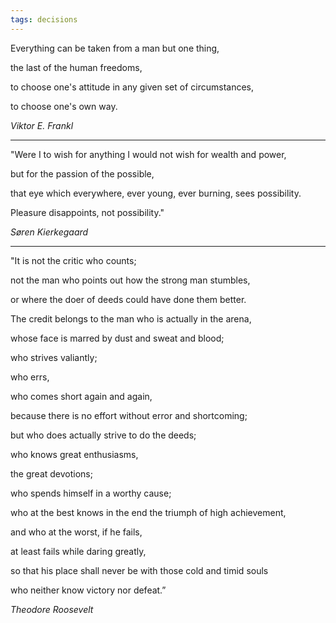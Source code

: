 ```yaml
---
tags: decisions
---
```



Everything can be taken from a man but one thing, 

the last of the human freedoms, 

to choose one's attitude in any given set of circumstances, 

to choose one's own way.

_Viktor E. Frankl_

---

"Were I to wish for anything I would not wish for wealth and power, 

but for the passion of the possible, 

that eye which everywhere, ever young, ever burning, sees possibility. 

Pleasure disappoints, not possibility."

_Søren Kierkegaard_

---

"It is not the critic who counts; 

not the man who points out how the strong man stumbles, 

or where the doer of deeds could have done them better. 

The credit belongs to the man who is actually in the arena, 

whose face is marred by dust and sweat and blood; 

who strives valiantly; 

who errs, 

who comes short again and again, 

because there is no effort without error and shortcoming; 

but who does actually strive to do the deeds; 

who knows great enthusiasms, 

the great devotions; 

who spends himself in a worthy cause; 

who at the best knows in the end the triumph of high achievement, 

and who at the worst, if he fails, 

at least fails while daring greatly, 

so that his place shall never be with those cold and timid souls 

who neither know victory nor defeat.”
 
_Theodore Roosevelt_



